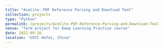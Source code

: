 ```yaml
---
title: "AceCite：PDF Reference Parsing and Download Tool"
collection: projects
type: "Python"
permalink: /projects/AceCite-PDF-Reference-Parsing-and-Download-Tool
venue: "Term project for Deep Learning Practice course"
date: 2022-09-26
location: "USTC Hefei, China"
---
```

